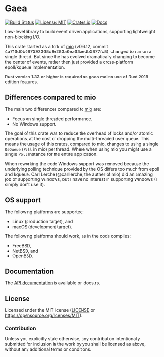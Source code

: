 # Gaea

[![Build Status](https://travis-ci.org/Thomasdezeeuw/gaea.svg?branch=master)](https://travis-ci.org/Thomasdezeeuw/gaea)
[![License: MIT](https://img.shields.io/badge/license-MIT-blue.svg)](https://opensource.org/licenses/MIT)
[![Crates.io](https://img.shields.io/crates/v/gaea.svg)](https://crates.io/crates/gaea)
[![Docs](https://docs.rs/gaea/badge.svg)](https://docs.rs/gaea)

Low-level library to build event driven applications, supporting lightweight
non-blocking I/O.

This crate started as a fork of [mio] (v0.6.12, commit
4a716d0b687592368d9e283a6ea63aedb5877fc8), changed to run on a single thread.
But since the has evolved dramatically changing to become the center of events,
rather then just provided a cross-platform epoll/kqueue implementation.

[mio]: https://github.com/carllerche/mio

Rust version 1.33 or higher is required as gaea makes use of Rust 2018 edition
features.


## Differences compared to mio

The main two differences compared to [mio] are:
 - Focus on single threaded performance.
 - No Windows support.

The goal of this crate was to reduce the overhead of locks and/or atomic
operations, at the cost of dropping the multi-threaded user queue. This means
the usage of this crates, compared to mio, changes to using a single `OsQueue`
(`Poll` in mio) per thread. Where when using mio you might use a single `Poll`
instance for the entire application.

When reworking the code Windows support was removed because the underlying
polling technique provided by the OS differs too much from epoll and kqueue.
Carl Lerche (@carllerche, the auther of mio) did an amazing job of supporting
Windows, but I have no interest in supporting Windows (I simply don't use it).


## OS support

The following platforms are supported:

 - Linux (production target), and
 - macOS (development target).

The following platforms should work, as in the code compiles:

 - FreeBSD,
 - NetBSD, and
 - OpenBSD.


## Documentation

The [API documentation] is available on docs.rs.

[API documentation]: https://docs.rs/gaea


## License

Licensed under the MIT license ([LICENSE] or
https://opensource.org/licenses/MIT).

[LICENSE]: ./LICENSE


### Contribution

Unless you explicitly state otherwise, any contribution intentionally submitted
for inclusion in the work by you shall be licensed as above, without any
additional terms or conditions.
